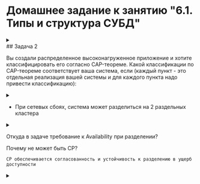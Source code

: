 # Домашнее задание к занятию "6.1. Типы и структура СУБД"
<details>
	<summary></summary>
      <br>
## Введение

Перед выполнением задания вы можете ознакомиться с 
[дополнительными материалами](https://github.com/netology-code/virt-homeworks/tree/master/additional/README.md).

## Задача 1

Архитектор ПО решил проконсультироваться у вас, какой тип БД 
лучше выбрать для хранения определенных данных.

Он вам предоставил следующие типы сущностей, которые нужно будет хранить в БД:

- Электронные чеки в json виде
```
Документо-ориентированые БД, например, MongoDB, т.к. документы в ней хранятся в JSON или BSON.
```
- Склады и автомобильные дороги для логистической компании
```
Графовые БД, т.к. цель - оптимизация пути от точки А до точки Б.
```
- Генеалогические деревья
```
Сетевая СУБД подойдет лучше всего, так как в этом случае у потомка может быть несколько связей с несколькими родителями.
Но можно также использовать и графовую СУБД.
```
- Кэш идентификаторов клиентов с ограниченным временем жизни для движка аутенфикации
```
Подойдет СУБД ключ-значение, где ключ - это идентификатор, а значение - имя клиента.
```
- Отношения клиент-покупка для интернет-магазина
```
Подойдет реляционная СУБД, т.к. у интернет-магазина много клиентов, много покупок, много товаров или услуг и каждая из этих сущностей обладает множеством свойств.
```

Выберите подходящие типы СУБД для каждой сущности и объясните свой выбор.
</details>
## Задача 2

Вы создали распределенное высоконагруженное приложение и хотите классифицировать его согласно 
CAP-теореме. Какой классификации по CAP-теореме соответствует ваша система, если 
(каждый пункт - это отдельная реализация вашей системы и для каждого пункта надо привести классификацию):

<details>
	<summary></summary>
      <br>

- Данные записываются на все узлы с задержкой до часа (асинхронная запись)


```
согласно CAP-теореме:
CP обеспечивается согласованность и устойчивость к разделению в ущерб доступности.

согласно PACELC-теореме: 
PC/EC
```

Пожалуйста, уточните, как вы выбирали такой вариант?
При асинхронной записи в реплику разве есть полная консистентность данных?
```commandline
согласно CAP-теореме: вариант AP -обеспечивается доступность и устойчивость к разделению в ущерб согласованности.
При асинхронной записи в реплику нет полной консистентности данных.

согласно PACELC-теореме:
PA-EL
```
</details>

- При сетевых сбоях, система может разделиться на 2 раздельных кластера
<details>
	<summary></summary>
      <br>

```
согласно CAP-теореме:
AP обеспечивается доступность и устойчивость к разделению в ущерб согласованности.

согласно PACELC-теореме:

PA/EL
```

Возможны ли другие варианты?
```
CA, EL-PC
```
Подразумевается PC/EL?
```
да
```

Разве CA может продолжать работу в разделенном P состоянии?

```commandline
нет
```


Тогда остаются варианты AP и CP ?
```commandline
AP
```
</details>

Откуда в задаче требование к Availability при разделении?

Почему не может быть CP?

```
CP обеспечивается согласованность и устойчивость к разделению в ущерб доступности
```

<details>
	<summary></summary>
      <br>

-Система может не прислать корректный ответ или сбросить соединение

```
согласно CAP-теореме:
CP обеспечивается согласованность и устойчивость.

согласно PACELC-теореме:
PC/EC
```

Возможен ли дополнительно вариант PC/EL?
```commandline
нет
```
А согласно PACELC-теореме, как бы вы классифицировали данные реализации?



## Задача 3

Могут ли в одной системе сочетаться принципы BASE и ACID? Почему?
```
Не могут.
BASE ориентирован на производительность системы (доступность), ACID на сохранность данных(стойкость к разделению и сохранность данных).
Согласно CAP-теореме системы с такими качествами будут находиться на разных ребрах треугольника.
```

## Задача 4

Вам дали задачу написать системное решение, основой которого бы послужили:

- фиксация некоторых значений с временем жизни
- реакция на истечение таймаута

Вы слышали о key-value хранилище, которое имеет механизм [Pub/Sub](https://habr.com/ru/post/278237/). 
Что это за система? Какие минусы выбора данной системы?
```
Redis - это СУБД типа key-value, которая может использоваться для реализации кэшей, брокеров сообщений (механизм pub/sub).
Минусы Redis:
- Требуютсядостаточные ресурсы RAM 
- Отсутсвие поддержки языка SQL, т.е. проблема оперативного поиска данных  
- При отказе сервера все данные с последней синхронизации с диском будут утеряны
```
</details>